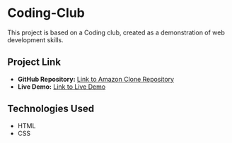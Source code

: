 # Coding-Club

This project is based on a Coding club, created as a demonstration of web development skills. 
## Project Link

- **GitHub Repository:** [Link to Amazon Clone Repository](https://github.com/PR3MM/Coding-Club)
- **Live Demo:** [Link to Live Demo ](https://thepandoraaa.netlify.app/)


## Technologies Used

- HTML
- CSS




